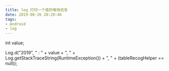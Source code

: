 ```yaml
---
title: log 打印一个值的堆栈信息
date: 2019-08-26 20:29:46
tags:
- Android
- log
---
```

int value;

Log.d("2019", " : " + value  + ", " + Log.getStackTraceString(RuntimeException()) + ",  " + (tableRecogHelper == null));